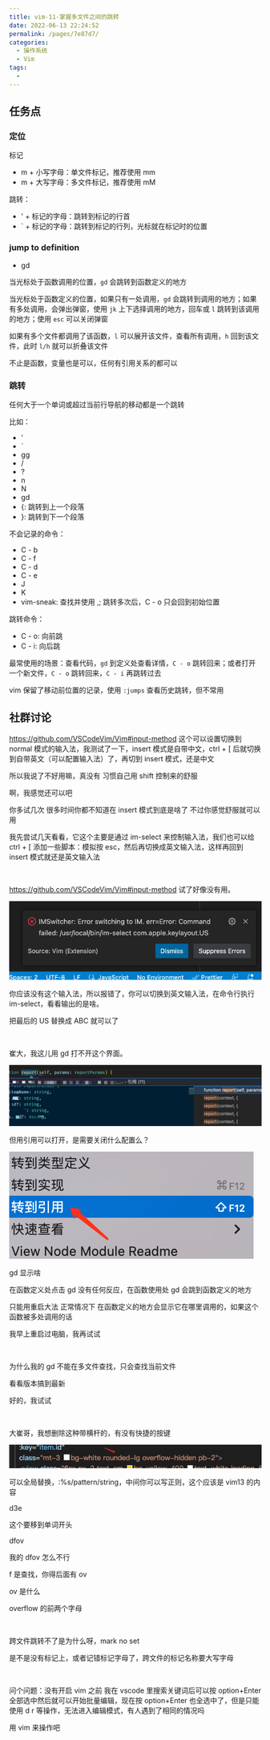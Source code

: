 ```yaml
---
title: vim-11-掌握多文件之间的跳转
date: 2022-06-13 22:24:52
permalink: /pages/7e87d7/
categories:
  - 操作系统
  - Vim
tags:
  -
---
```

## 任务点

### 定位

标记

- m + 小写字母：单文件标记，推荐使用 mm
- m + 大写字母：多文件标记，推荐使用 mM

跳转：

- ' + 标记的字母：跳转到标记的行首
- ` + 标记的字母：跳转到标记的行列，光标就在标记时的位置

### jump to definition

- gd

当光标处于函数调用的位置，`gd` 会跳转到函数定义的地方

当光标处于函数定义的位置，如果只有一处调用，`gd` 会跳转到调用的地方；如果有多处调用，会弹出弹窗，使用 `jk` 上下选择调用的地方，回车或 `l` 跳转到该调用的地方；使用 `esc` 可以关闭弹窗

如果有多个文件都调用了该函数，`l` 可以展开该文件，查看所有调用，`h` 回到该文件，此时 `l/h` 就可以折叠该文件

不止是函数，变量也是可以，任何有引用关系的都可以

### 跳转

任何大于一个单词或超过当前行导航的移动都是一个跳转

比如：

- '
- `
- gg
- /
- ?
- n
- N
- gd
- {: 跳转到上一个段落
- }: 跳转到下一个段落

不会记录的命令：

- C - b
- C - f
- C - d
- C - e
- J
- K
- vim-sneak: 查找并使用 ,; 跳转多次后，C - o 只会回到初始位置

跳转命令：

- C - o: 向前跳
- C - i: 向后跳

最常使用的场景：查看代码，`gd` 到定义处查看详情，`C - o` 跳转回来；或者打开一个新文件，`C - o` 跳转回来，`C - i` 再跳转过去

vim 保留了移动前位置的记录，使用 `:jumps` 查看历史跳转，但不常用

## 社群讨论

https://github.com/VSCodeVim/Vim#input-method 这个可以设置切换到 normal 模式的输入法，我测试了一下，insert 模式是自带中文，ctrl + [ 后就切换到自带英文（可以配置输入法）了，再切到 insert 模式，还是中文

所以我说了不好用嘛，真没有 习惯自己用 shift 控制来的舒服

啊，我感觉还可以吧

你多试几次 很多时间你都不知道在 insert 模式到底是啥了 不过你感觉舒服就可以用

我先尝试几天看看，它这个主要是通过 im-select 来控制输入法，我们也可以给 ctrl + [ 添加一些脚本：模拟按 esc，然后再切换成英文输入法，这样再回到 insert 模式就还是英文输入法

<br />

https://github.com/VSCodeVim/Vim#input-method 试了好像没有用。

![](../../.vuepress/public/img/vim/034.png)

你应该没有这个输入法，所以报错了，你可以切换到英文输入法，在命令行执行 im-select，看看输出的是啥。

把最后的 US 替换成 ABC 就可以了

<br />

崔大，我这儿用 gd 打不开这个界面。

![](../../.vuepress/public/img/vim/035.png)

但用引用可以打开，是需要关闭什么配置么？

![](../../.vuepress/public/img/vim/036.png)

gd 显示啥

在函数定义处点击 gd 没有任何反应，在函数使用处 gd 会跳到函数定义的地方

只能用重启大法 正常情况下 在函数定义的地方会显示它在哪里调用的，如果这个函数被多处调用的话

我早上重启过电脑，我再试试

<br />

为什么我的 gd 不能在多文件查找，只会查找当前文件

看看版本搞到最新

好的，我试试

<br />

大崔哥，我想删除这种带横杆的，有没有快捷的按键

![](../../.vuepress/public/img/vim/037.jpg)

可以全局替换，:%s/pattern/string，中间你可以写正则，这个应该是 vim13 的内容

d3e

这个要移到单词开头

dfov

我的 dfov 怎么不行

f 是查找，你得后面有 ov

ov 是什么

overflow 的前两个字母

<br />

跨文件跳转不了是为什么呀，mark no set

是不是没有标记上，或者记错标记字母了，跨文件的标记名称要大写字母

<br />

问个问题：没有开启 vim 之前 我在 vscode 里搜索关键词后可以按 option+Enter 全部选中然后就可以开始批量编辑，现在按 option+Enter 也全选中了，但是只能使用 d r 等操作，无法进入编辑模式，有人遇到了相同的情况吗

用 vim 来操作吧
